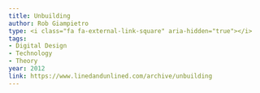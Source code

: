 ```yaml
---
title: Unbuilding
author: Rob Giampietro
type: <i class="fa fa-external-link-square" aria-hidden="true"></i>
tags:
- Digital Design
- Technology
- Theory
year: 2012
link: https://www.linedandunlined.com/archive/unbuilding
---
```

